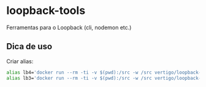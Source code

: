 # loopback-tools
Ferramentas para o Loopback (cli, nodemon etc.)

## Dica de uso

Criar alias:

```sh
alias lb4='docker run --rm -ti -v $(pwd):/src -w /src vertigo/loopback-tools:latest lb4'
alias lb3='docker run --rm -ti -v $(pwd):/src -w /src vertigo/loopback-tools:lb3 lb'
```

